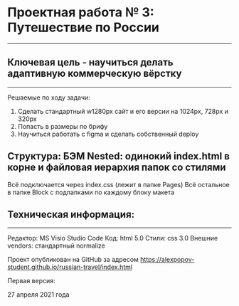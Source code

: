 # Проектная работа № 3: Путешествие по России
---------------------------------------------

## Ключевая цель - научиться делать адаптивную коммерческую вёрстку
------------------------------------------------------------------- 
Решаемые по ходу задачи: 
1. Cделать стандартный w1280px сайт и его версии на 1024px, 728px и 320px
2. Попасть в размеры по брифу
3. Научиться работать с figma и сделать собственный deploy 

## Структура: БЭМ Nested: одинокий index.html в корне и файловая иерархия папок со стилями
Всё подключается через index.css (лежит в папке Pages) 
Всё остальное в папке Block с подпапками по каждому блоку макета

## Техническая информация: 
--------------------------
Редактор: MS Visio Studio Code 
Код: html 5.0
Стили: css 3.0
Внешние vendors: стандартный normalize 

Проект опубликован на GitHub за адресом https://alexpopov-student.github.io/russian-travel/index.html

Первая версия:

27 апреля 2021 года

